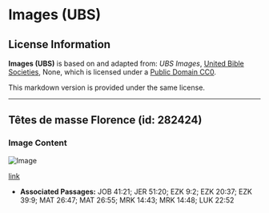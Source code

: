 # Images (UBS)

## License Information

**Images (UBS)** is based on and adapted from: _UBS Images_, [United Bible Societies](https://unitedbiblesocieties.org/), None, which is licensed under a [Public Domain CC0](https://creativecommons.org/public-domain/cc0/).

This markdown version is provided under the same license.



--------------------------------

## Têtes de masse Florence (id: 282424)

### Image Content

![Image](https://cdn.aquifer.bible/aquifer-content/resources/Media/WEB-0611_maceheads_florence.jpg)

[link](https://cdn.aquifer.bible/aquifer-content/resources/Media/WEB-0611_maceheads_florence.jpg)

* **Associated Passages:** JOB 41:21; JER 51:20; EZK 9:2; EZK 20:37; EZK 39:9; MAT 26:47; MAT 26:55; MRK 14:43; MRK 14:48; LUK 22:52

